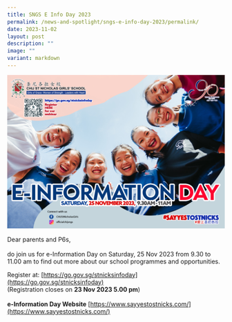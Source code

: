 ```yaml
---
title: SNGS E Info Day 2023
permalink: /news-and-spotlight/sngs-e-info-day-2023/permalink/
date: 2023-11-02
layout: post
description: ""
image: ""
variant: markdown
---
```

![E-Info Day 2023](/images/Spotlight/e-ifoday%202023_2_rev2.jpg)

Dear parents and P6s,<br><br>do join us for e-Information Day on Saturday, 25 Nov 2023 from 9.30 to 11.00 am to find out more about our school programmes and opportunities.

Register at:&nbsp;[https://go.gov.sg/stnicksinfoday](https://go.gov.sg/stnicksinfoday)<br>
(Registration closes on **23 Nov 2023 5.00 pm**)<br><br>
**e-Information Day Website** [https://www.sayyestostnicks.com/](https://www.sayyestostnicks.com/)